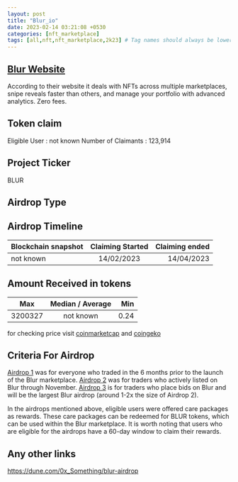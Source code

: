 ```yaml
---
layout: post
title: "Blur_io"
date: 2023-02-14 03:21:08 +0530
categories: [nft_marketplace]
tags: [all,nft,nft_marketplace,2k23] # Tag names should always be lowercase
---
```



## [Blur Website](https://blur.io/)

According to their website it deals with  NFTs across multiple marketplaces, snipe reveals faster than others, and manage your portfolio with advanced analytics. Zero fees.

## Token claim

Eligible User : not known
Number of Claimants : 123,914

## Project Ticker

BLUR

## Airdrop Type

## Airdrop Timeline

| Blockchain snapshot     | Claiming Started           | Claiming ended    |
| ----------------------- |:--------------------------:| ----------------:|
|       not known         |       14/02/2023           |  14/04/2023      |

## Amount Received in tokens  

| Max        |    Median / Average  |       Min    |
| ---------- |:--------------------:| ------------:|
| 3200327    |     not known        |  0.24        |

for checking price visit [coinmarketcap](https://coinmarketcap.com/currencies/blur-token/) and [coingeko](https://www.coingecko.com/en/coins/blur-token/)

## Criteria For Airdrop

[Airdrop 1](https://mirror.xyz/blurdao.eth/2nba-2j0zHPrBX0iPSNGquZ9s_WotNH6B4e5usz85mM) was for everyone who traded in the 6 months prior to the launch of the Blur marketplace.
[Airdrop 2](https://mirror.xyz/blurdao.eth/BnVAt_z_6bEr9O4oLIFwyEjCmAGGb02jz8y3G7qJQhA) was for traders who actively listed on Blur through November.
[Airdrop 3](https://mirror.xyz/blurdao.eth/XgvGOFLwdxpdRIF2BRsQqngvcBw5WMuDOcwUK3KR1AE) is for traders who place bids on Blur and will be the largest Blur airdrop (around 1-2x the size of Airdrop 2).

In the airdrops mentioned above, eligible users were offered care packages as rewards. These care packages can be redeemed for BLUR tokens, which can be used within the Blur marketplace. It is worth noting that users who are eligible for the airdrops have a 60-day window to claim their rewards.

## Any other links

<https://dune.com/0x_Something/blur-airdrop>

